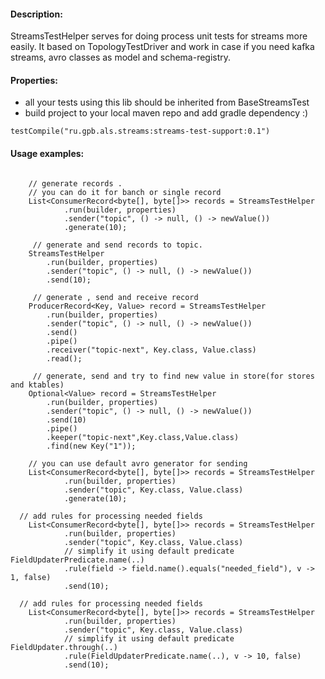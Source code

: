 #### Description:
StreamsTestHelper serves for doing process unit tests for streams more easily.
It based on TopologyTestDriver and 
work in case if you need kafka streams, avro classes as model and schema-registry.

#### Properties:
* all your tests using this lib should be inherited from BaseStreamsTest
* build project to your local maven repo and add gradle dependency :)
```
testCompile("ru.gpb.als.streams:streams-test-support:0.1")
```
#### Usage examples:

```
  
    // generate records .
    // you can do it for banch or single record
    List<ConsumerRecord<byte[], byte[]>> records = StreamsTestHelper
            .run(builder, properties)
            .sender("topic", () -> null, () -> newValue())
            .generate(10);
     
     // generate and send records to topic.
    StreamsTestHelper
        .run(builder, properties)
        .sender("topic", () -> null, () -> newValue())
        .send(10);       
        
     // generate , send and receive record  
    ProducerRecord<Key, Value> record = StreamsTestHelper
        .run(builder, properties)
        .sender("topic", () -> null, () -> newValue())
        .send()
        .pipe()
        .receiver("topic-next", Key.class, Value.class)
        .read();        
           
     // generate, send and try to find new value in store(for stores and ktables)      
    Optional<Value> record = StreamsTestHelper
        .run(builder, properties)
        .sender("topic", () -> null, () -> newValue())
        .send(10)
        .pipe()
        .keeper("topic-next",Key.class,Value.class)
        .find(new Key("1")); 
        
    // you can use default avro generator for sending
    List<ConsumerRecord<byte[], byte[]>> records = StreamsTestHelper
            .run(builder, properties)
            .sender("topic", Key.class, Value.class)
            .generate(10);
            
  // add rules for processing needed fields 
    List<ConsumerRecord<byte[], byte[]>> records = StreamsTestHelper
            .run(builder, properties)
            .sender("topic", Key.class, Value.class)
            // simplify it using default predicate FieldUpdaterPredicate.name(..)
            .rule(field -> field.name().equals("needed_field"), v -> 1, false) 
            .send(10); 
  
  // add rules for processing needed fields 
    List<ConsumerRecord<byte[], byte[]>> records = StreamsTestHelper
            .run(builder, properties)
            .sender("topic", Key.class, Value.class)
            // simplify it using default predicate FieldUpdater.through(..)
            .rule(FieldUpdaterPredicate.name(..), v -> 10, false) 
            .send(10);                    
                                             
```